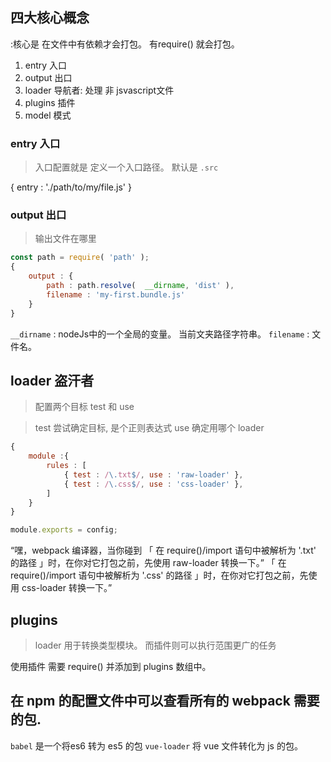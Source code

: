 


## 四大核心概念
:核心是 在文件中有依赖才会打包。  有require() 就会打包。 

1. entry    入口
2. output   出口
3. loader   导航者: 处理 非 jsvascript文件
4. plugins  插件
5. model    模式



### entry 入口
> 入口配置就是 定义一个入口路径。 默认是 `.src` 

{ entry : './path/to/my/file.js' }



###  output 出口 
> 输出文件在哪里

```js
const path = require( 'path' );
{
    output : {
        path : path.resolve(  __dirname, 'dist' ),
        filename : 'my-first.bundle.js'
    }
}
```
`__dirname` : nodeJs中的一个全局的变量。 当前文夹路径字符串。 
`filename`  : 文件名。 


## loader 盗汗者
> 配置两个目标  test 和 use 

> test 尝试确定目标,  是个正则表达式
> use  确定用哪个  loader 

```js
{
    module :{
        rules : [
            { test : /\.txt$/, use : 'raw-loader' },
            { test : /\.css$/, use : 'css-loader' },
        ]
    }
}

module.exports = config; 
```
“嘿，webpack 编译器，当你碰到
    「 在 require()/import 语句中被解析为 '.txt' 的路径 」时，在你对它打包之前，先使用 raw-loader 转换一下。”
    「 在 require()/import 语句中被解析为 '.css' 的路径 」时，在你对它打包之前，先使用 css-loader 转换一下。”


## plugins
> loader 用于转换类型模块。 
> 而插件则可以执行范围更广的任务

使用插件 需要 require() 并添加到 plugins 数组中。 




## 在 npm 的配置文件中可以查看所有的 webpack 需要的包. 

`babel` 是一个将es6 转为 es5 的包
`vue-loader`   将 vue 文件转化为 js 的包。 


